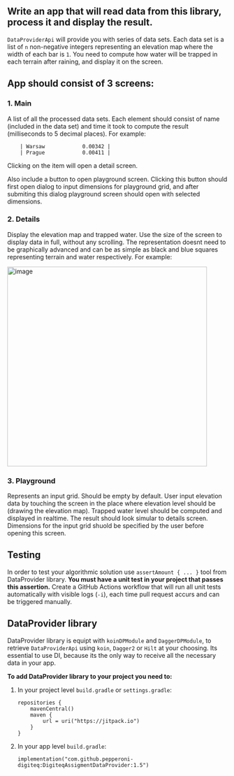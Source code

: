 ## Write an app that will read data from this library, process it and display the result.

`DataProviderApi` will provide you with series of data sets. Each data set is a list of `n` non-negative integers representing an elevation map where the width of each bar is `1`. You need to compute how water will be trapped in each terrain after raining, and display it on the screen. 

## App should consist of 3 screens:

### 1. Main

A list of all the processed data sets. Each element should consist of name (included in the data set) and time it took to compute the result (milliseconds to 5 decimal places). For example:
```
    | Warsaw            0.00342 |
    | Prague            0.00411 |
```
Clicking on the item will open a detail screen.

Also include a button to open playground screen. Clicking this button should first open dialog to input dimensions for playground grid, and after submiting this dialog playground screen should open with selected dimensions.

### 2. Details

Display the elevation map and trapped water. Use the size of the screen to display data in full, without any scrolling. The representation doesnt need to be graphically advanced and can be as simple as black and blue squares representing terrain and water respectively. For example:

<img width="457" alt="image" src="https://github.com/pepperoni-digiteq/DigiteqAssigmentDataProvider/assets/165902639/2b5b99f5-52bc-410d-ad8e-3bd7c4bf48ae">

### 3. Playground

Represents an input grid. Should be empty by default. User input elevation data by touching the screen in the place where elevation level should be (drawing the elevation map). Trapped water level should be computed and displayed in realtime. The result should look simular to details screen. 
Dimensions for the input grid shuold be specified by the user before opening this screen.

## Testing
In order to test your algorithmic solution use `assertAmount { ... }` tool from DataProvider library. **You must have a unit test in your project that passes this assertion.**
Create a GitHub Actions workflow that will run all unit tests automatically with visible logs (`-i`), each time pull request accurs and can be triggered manually.


## DataProvider library

DataProvider library is equipt with `koinDPModule` and `DaggerDPModule`, to retrieve `DataProviderApi` using `koin`, `Dagger2` or `Hilt` at your choosing. Its essential to use DI, because its the only way to receive all the necessary data in your app.

**To add DataProvider library to your project you need to:**

1. In your project level `build.gradle` or `settings.gradle`:
   ```
   repositories {
       mavenCentral()
       maven {
           url = uri("https://jitpack.io")
       }
   }
   ```

2. In your app level `build.gradle`:
   ```
   implementation("com.github.pepperoni-digiteq:DigiteqAssigmentDataProvider:1.5")
   ```
